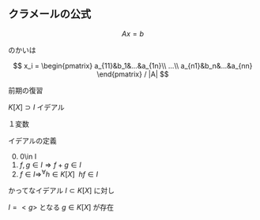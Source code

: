 ## クラメールの公式

$$
Ax = b
$$

のかいは

$$
x_i =
\begin{pmatrix}
a_{11}&b_1&...&a_{1n}\\
...\\
a_{n1}&b_n&...&a_{nn}
\end{pmatrix}
/ |A|
$$


前期の復習

$K[X] \supset I$ イデアル

１変数

イデアルの定義

0. 0\in I
1. $f, g\in I \Rightarrow f+g\in I$
2. $f\in I \Rightarrow ^\forall h\in K[X]~~hf\in I$


かってなイデアル $I\subset K[X]$ に対し

$I=<g>$ となる $g\in K[X]$ が存在
